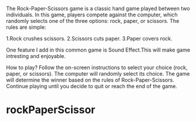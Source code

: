
The Rock-Paper-Scissors game is a classic hand game played between two individuals. In this game, players compete against the computer, which randomly selects one of the three options: rock, paper, or scissors. The rules are simple:

1.Rock crushes scissors.
2.Scissors cuts paper.
3.Paper covers rock.

One feature I add in this common game is Sound Effect.This will make game intresting and enjoyable.

How to play?
Follow the on-screen instructions to select your choice (rock, paper, or scissors).
The computer will randomly select its choice.
The game will determine the winner based on the rules of Rock-Paper-Scissors.
Continue playing until you decide to quit or reach the end of the game.

# rockPaperScissor

